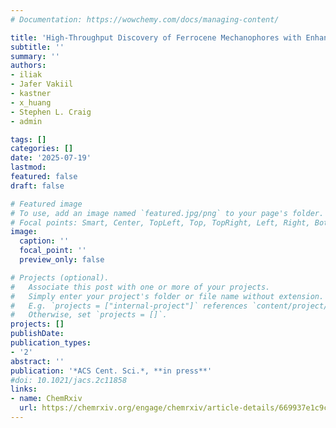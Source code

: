 ```yaml
---
# Documentation: https://wowchemy.com/docs/managing-content/

title: 'High-Throughput Discovery of Ferrocene Mechanophores with Enhanced Reactivity and Network Toughening' 
subtitle: ''
summary: ''
authors:
- iliak
- Jafer Vakiil
- kastner
- x_huang
- Stephen L. Craig
- admin

tags: []
categories: []
date: '2025-07-19'
lastmod: 
featured: false
draft: false

# Featured image
# To use, add an image named `featured.jpg/png` to your page's folder.
# Focal points: Smart, Center, TopLeft, Top, TopRight, Left, Right, BottomLeft, Bottom, BottomRight.
image:
  caption: ''
  focal_point: ''
  preview_only: false

# Projects (optional).
#   Associate this post with one or more of your projects.
#   Simply enter your project's folder or file name without extension.
#   E.g. `projects = ["internal-project"]` references `content/project/deep-learning/index.md`.
#   Otherwise, set `projects = []`.
projects: []
publishDate: 
publication_types:
- '2'
abstract: ''
publication: '*ACS Cent. Sci.*, **in press**'
#doi: 10.1021/jacs.2c11858
links:
- name: ChemRxiv
  url: https://chemrxiv.org/engage/chemrxiv/article-details/669937e1c9c6a5c07a9c7f6d
---
```

